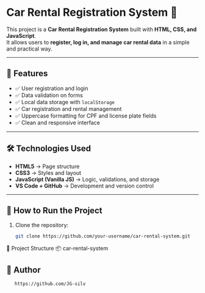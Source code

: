 # Car Rental Registration System 🚗  

This project is a **Car Rental Registration System** built with **HTML, CSS, and JavaScript**.  
It allows users to **register, log in, and manage car rental data** in a simple and practical way.  

---

## 📌 Features  

- ✅ User registration and login  
- ✅ Data validation on forms  
- ✅ Local data storage with `localStorage`  
- ✅ Car registration and rental management  
- ✅ Uppercase formatting for CPF and license plate fields  
- ✅ Clean and responsive interface  

---

## 🛠️ Technologies Used  

- **HTML5** → Page structure  
- **CSS3** → Styles and layout  
- **JavaScript (Vanilla JS)** → Logic, validations, and storage  
- **VS Code + GitHub** → Development and version control  

---

## 🚀 How to Run the Project  

1. Clone the repository:  
   ```bash
   git clone https://github.com/your-username/car-rental-system.git

📂 Project Structure
📦 car-rental-system

## 📖 Author
```bash
   https://github.com/JG-silv
